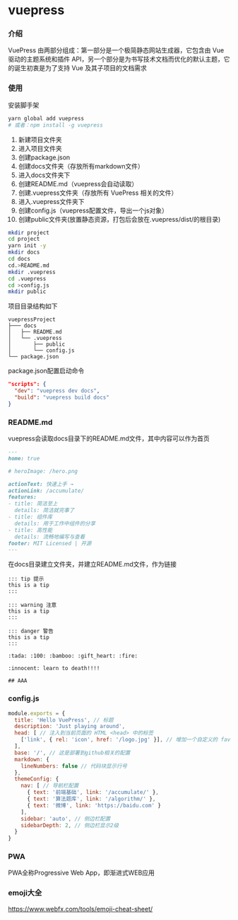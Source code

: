 # vuepress

### 介绍

VuePress 由两部分组成：第一部分是一个极简静态网站生成器，它包含由 Vue 驱动的主题系统和插件 API，另一个部分是为书写技术文档而优化的默认主题，它的诞生初衷是为了支持 Vue 及其子项目的文档需求



### 使用

安装脚手架

```bash
yarn global add vuepress 
# 或者：npm install -g vuepress
```

1. 新建项目文件夹
2. 进入项目文件夹
3. 创建package.json
4. 创建docs文件夹（存放所有markdown文件）
5. 进入docs文件夹下
6. 创建README.md（vuepress会自动读取）
7. 创建.vuepress文件夹（存放所有 VuePress 相关的文件）
8. 进入.vuepress文件夹下 
9. 创建config.js（vuepress配置文件，导出一个js对象）
10. 创建public文件夹(放置静态资源，打包后会放在.vuepress/dist/的根目录)

```bash
mkdir project    
cd project      
yarn init -y    
mkdir docs       
cd docs 
cd.>README.md
mkdir .vuepress 
cd .vuepress
cd >config.js
mkdir public
```

项目目录结构如下

   ```
vuepressProject
├─── docs
│   ├── README.md
│   └── .vuepress
│       ├── public
│       └── config.js
└── package.json
   ```

package.json配置启动命令

```json
"scripts": {
  "dev": "vuepress dev docs",
  "build": "vuepress build docs"
}
```

### README.md

vuepress会读取docs目录下的README.md文件，其中内容可以作为首页

```markdown
---
home: true

# heroImage: /hero.png

actionText: 快速上手 →
actionLink: /accumulate/
features:
- title: 简洁至上
  details: 简洁就完事了
- title: 组件库
  details: 用于工作中组件的分享
- title: 高性能
  details: 流畅地编写与查看
footer: MIT Licensed | 开源
---
```

在docs目录建立文件夹，并建立README.md文件，作为链接

```
::: tip 提示
this is a tip
:::

::: warning 注意
this is a tip
:::

::: danger 警告
this is a tip
:::

:tada: :100: :bamboo: :gift_heart: :fire:

:innocent: learn to death!!!!

## AAA

```

### config.js

```js
module.exports = {
  title: 'Hello VuePress', // 标题
  description: 'Just playing around',
  head: [ // 注入到当前页面的 HTML <head> 中的标签
    ['link', { rel: 'icon', href: '/logo.jpg' }], // 增加一个自定义的 favicon(网页标签的图标)
  ],
  base: '/', // 这是部署到github相关的配置
  markdown: {
    lineNumbers: false // 代码块显示行号
  },
  themeConfig: {
    nav: [ // 导航栏配置
      { text: '前端基础', link: '/accumulate/' },
      { text: '算法题库', link: '/algorithm/' },
      { text: '微博', link: 'https://baidu.com' }
    ],
    sidebar: 'auto', // 侧边栏配置
    sidebarDepth: 2, // 侧边栏显示2级
  }
}
```

### PWA

PWA全称Progressive Web App，即渐进式WEB应用

### emoji大全

https://www.webfx.com/tools/emoji-cheat-sheet/